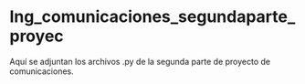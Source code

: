 # Ing_comunicaciones_segundaparte_proyec
Aquí se adjuntan los archivos .py de la segunda parte de proyecto de comunicaciones.
